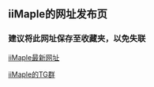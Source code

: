 
<body>
    <H2>iiMaple的网址发布页</H1>
    <h3>建议将此网址保存至收藏夹，以免失联</h2>
    <p>
        <a href="https://cloud.iimaple.com/" target="_blank">iiMaple最新网址</a>
    </p>
    <p>
        <a href="https://t.me/iimaple" target="_blank">iiMaple的TG群</a>
    </p>
</body>
</html>
